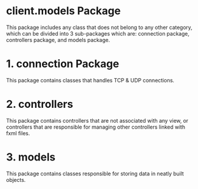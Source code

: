 # client.models Package

This package includes any class that does not belong to any other category, which can be divided 
into 3 sub-packages which are: connection package, controllers package, and models package.

# 1. connection Package

This package contains classes that handles TCP & UDP connections.

# 2. controllers

This package contains controllers that are not associated with any view, 
or controllers that are responsible for managing other controllers linked with fxml files.

# 3. models

This package contains classes responsible for storing data in neatly built objects.